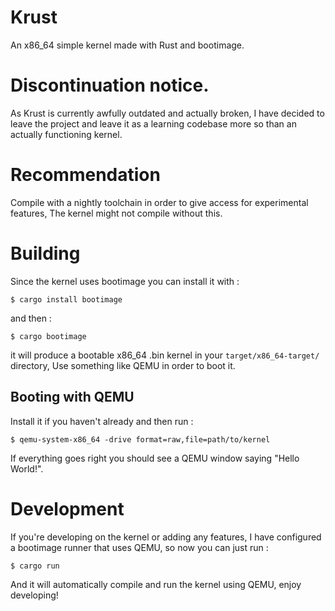 # Krust
An x86_64 simple kernel made with Rust and bootimage.

#  Discontinuation notice.
As Krust is currently awfully outdated and actually broken,   I have decided to leave the project 
and leave it as a learning codebase more so than an actually functioning kernel.
# Recommendation
Compile with a nightly toolchain in order to give access for experimental features, The kernel might not compile without this.

# Building

Since the kernel uses bootimage you can install it with : 
```
$ cargo install bootimage
```
and then : 

```
$ cargo bootimage 
```
it will produce a bootable x86_64 .bin kernel in your ``target/x86_64-target/`` directory, Use something like QEMU in order to boot it.

## Booting with QEMU

Install it if you haven't already and then run : 

```
$ qemu-system-x86_64 -drive format=raw,file=path/to/kernel
```
If everything goes right you should see a QEMU window saying "Hello World!".
# Development

If you're developing on the kernel or adding any features, I have configured a bootimage runner that uses QEMU, so now you can just run :
```
$ cargo run 
```
And it will automatically compile and run the kernel using QEMU, enjoy developing!
